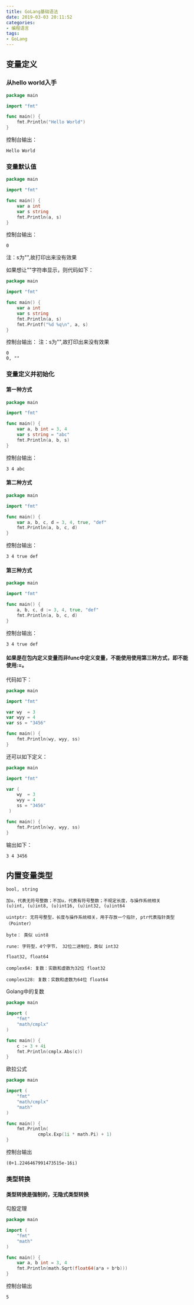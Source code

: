 ```yaml
---
title: GoLang基础语法
date: 2019-03-03 20:11:52
categories:
- 编程语言
tags:
- GoLang
---
```


## 变量定义

### 从hello world入手

```go
package main

import "fmt"

func main() {
	fmt.Println("Hello World")
}
```

控制台输出：
```text
Hello World
```

<!--more-->

### 变量默认值
```go
package main

import "fmt"

func main() {
	var a int
	var s string
	fmt.Println(a, s)
}
```

控制台输出：
```text
0 
```
注：s为"",故打印出来没有效果

如果想让""字符串显示，则代码如下：
```go
package main

import "fmt"

func main() {
	var a int
	var s string
	fmt.Println(a, s)
	fmt.Printf("%d %q\n", a, s)
}
```

控制台输出：
注：s为"",故打印出来没有效果
```text
0 
0, ""
```

### 变量定义并初始化
#### 第一种方式
```go
package main

import "fmt"

func main() {
	var a, b int = 3, 4
	var s string = "abc"
	fmt.Println(a, b, s)
}
```

控制台输出：
```text
3 4 abc
```

#### 第二种方式
```go
package main

import "fmt"

func main() {
	var a, b, c, d = 3, 4, true, "def"
	fmt.Println(a, b, c, d)
}
```

控制台输出：
```text
3 4 true def
```

#### 第三种方式
```go
package main

import "fmt"

func main() {
	a, b, c, d := 3, 4, true, "def"
	fmt.Println(a, b, c, d)
}
```

控制台输出：
```text
3 4 true def
```

#### 如果是在包内定义变量而非func中定义变量，不能使用使用第三种方式，即不能使用:=。

代码如下：
```go
package main

import "fmt"

var wy  = 3
var wyy = 4
var ss = "3456"

func main() {
	fmt.Println(wy, wyy, ss)
}
```
还可以如下定义：
```go
package main

import "fmt"

var (
	wy  = 3
    wyy = 4
    ss = "3456"
 )

func main() {
	fmt.Println(wy, wyy, ss)
}
```

输出如下：
```text
3 4 3456
```

## 内置变量类型

```text
bool, string

加u，代表无符号整数；不加u，代表有符号整数；不规定长度，与操作系统相关
(u)int, (u)int8, (u)int16, (u)int32, (u)int64

uintptr: 无符号整型，长度与操作系统相关，用于存放一个指针, ptr代表指针类型（Pointer）

byte： 类似 uint8

rune: 字符型，4个字节， 32位二进制位，类似 int32

float32, float64

complex64: 复数：实数和虚数为32位 float32

complex128: 复数：实数和虚数为64位 float64

```

Golang中的复数
```go
package main

import (
	"fmt"
	"math/cmplx"
)

func main() {
	c := 3 + 4i
	fmt.Println(cmplx.Abs(c))
}

```

欧拉公式
```go
package main

import (
	"fmt"
	"math/cmplx"
	"math"
)

func main() {
	fmt.Println(
    		cmplx.Exp(1i * math.Pi) + 1)
}

```

控制台输出
```text
(0+1.2246467991473515e-16i)
```

### 类型转换

#### 类型转换是强制的，无隐式类型转换
勾股定理
```go
package main

import (
	"fmt"
	"math"
)

func main() {
	var a, b int = 3, 4
	fmt.Println(math.Sqrt(float64(a*a + b*b)))
}

```

控制台输出
```text
5
```

